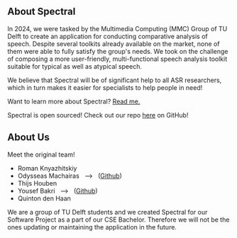 ## About Spectral

In 2024, we were tasked by the Multimedia Computing (MMC) Group of TU Delft to create an application for conducting comparative analysis of speech. Despite several toolkits already available on the market, none of them were able to fully satisfy the group's needs. We took on the challenge of composing a more user-friendly, multi-functional speech analysis toolkit suitable for typical as well as atypical speech.

We believe that Spectral will be of significant help to all ASR researchers, which in turn makes it easier for specialists to help people in need!

Want to learn more about Spectral? [Read me.](https://gitlab.ewi.tudelft.nl/cse2000-software-project/2023-2024/cluster-n/11c/atypical-speech-project/-/blob/main/README.md?ref_type=heads)

Spectral is open sourced! Check out our repo [here](https://gitlab.ewi.tudelft.nl/cse2000-software-project/2023-2024/cluster-n/11c/atypical-speech-project) on GitHub!

## About Us

Meet the original team!

- Roman Knyazhitskiy
- Odysseas Machairas &nbsp; --> &nbsp; ([Github](https://github.com/Odilf))
- Thijs Houben
- Yousef Bakri &nbsp; --> &nbsp; ([Github](https://github.com/dprin))
- Quinton den Haan

We are a group of TU Delft students and we created Spectral for our Software Project as a part of our CSE Bachelor. Therefore we will not be the ones updating or maintaining the application in the future.
